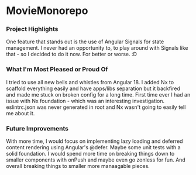 # MovieMonorepo

### Project Highlights
One feature that stands out is the use of Angular Signals for state management. I never had an opportunity to, to play around with Signals like that - so I decided to do it now. For better or worse. :D

### What I'm Most Pleased or Proud Of
I tried to use all new bells and whistles from Angular 18. I added Nx to scaffold everything easily and have apps/libs separation but it backfired and made me stuck on broken config for a long time. First time ever I had an issue with Nx foundation - which was an interesting investigation. eslintrc.json was never generated in root and Nx wasn't going to easily tell me about it. 

### Future Improvements
With more time, I would focus on implementing lazy loading and deferred content rendering using Angular's @defer. Maybe some unit tests with a solid foundation. I would spend more time on breaking things down to smaller components with onPush and maybe even go zonless for fun. And overall breaking things to smaller more manaagable pieces. 

